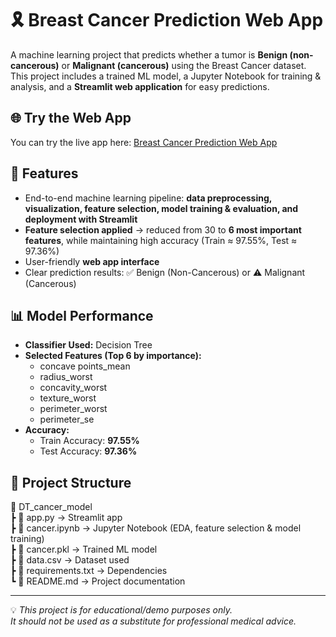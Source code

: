 # 🎗️ Breast Cancer Prediction Web App  

A machine learning project that predicts whether a tumor is **Benign (non-cancerous)** or **Malignant (cancerous)** using the Breast Cancer dataset.  
This project includes a trained ML model, a Jupyter Notebook for training & analysis, and a **Streamlit web application** for easy predictions.  

## 🌐 Try the Web App  
You can try the live app here: [Breast Cancer Prediction Web App](https://aisolutionsbyhassan-dt-cancer-model-app-nmapwc.streamlit.app/)  

## 📌 Features  
- End-to-end machine learning pipeline: **data preprocessing, visualization, feature selection, model training & evaluation, and deployment with Streamlit**  
- **Feature selection applied** → reduced from 30 to **6 most important features**, while maintaining high accuracy (Train ≈ 97.55%, Test ≈ 97.36%)  
- User-friendly **web app interface**  
- Clear prediction results: ✅ Benign (Non-Cancerous) or ⚠️ Malignant (Cancerous)  

## 📊 Model Performance  
- **Classifier Used:** Decision Tree  
- **Selected Features (Top 6 by importance):**  
  - concave points_mean  
  - radius_worst  
  - concavity_worst  
  - texture_worst  
  - perimeter_worst  
  - perimeter_se  
- **Accuracy:**  
  - Train Accuracy: **97.55%**  
  - Test Accuracy: **97.36%**  

## 📂 Project Structure  

📁 DT_cancer_model  
┣ 📜 app.py → Streamlit app  
┣ 📜 cancer.ipynb → Jupyter Notebook (EDA, feature selection & model training)  
┣ 📜 cancer.pkl → Trained ML model  
┣ 📜 data.csv → Dataset used  
┣ 📜 requirements.txt → Dependencies  
┗ 📜 README.md → Project documentation  

---

💡 *This project is for educational/demo purposes only.  
It should not be used as a substitute for professional medical advice.*  



